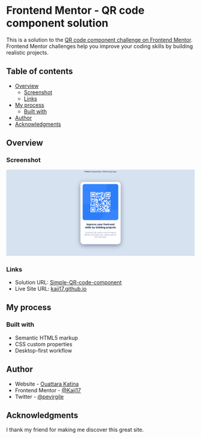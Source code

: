 # Frontend Mentor - QR code component solution

This is a solution to the [QR code component challenge on Frontend Mentor](https://www.frontendmentor.io/challenges/qr-code-component-iux_sIO_H). Frontend Mentor challenges help you improve your coding skills by building realistic projects. 

## Table of contents

- [Overview](#overview)
  - [Screenshot](#screenshot)
  - [Links](#links)
- [My process](#my-process)
  - [Built with](#built-with)
- [Author](#author)
- [Acknowledgments](#acknowledgments)

## Overview

### Screenshot

![](/images/myWork.png)

### Links

- Solution URL: [Simple-QR-code-component](https://github.com/Kaji17/Simple-QR-code-component)
- Live Site URL: [kaji17.github.io](https://kaji17.github.io/Simple-QR-code-component/)

## My process

### Built with

- Semantic HTML5 markup
- CSS custom properties
- Desktop-first workflow


## Author

- Website - [Ouattara Katina](https://www.your-site.com)
- Frontend Mentor - [@Kaji17](https://www.frontendmentor.io/profile/Kaji17)
- Twitter - [@pevirgile](https://www.twitter.com/pevirgile)


## Acknowledgments

I thank my friend for making me discover this great site.

